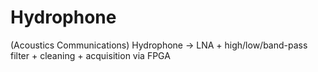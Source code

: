 # Hydrophone
(Acoustics Communications) Hydrophone → LNA + high/low/band-pass filter + cleaning + acquisition via FPGA
